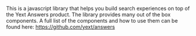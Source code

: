 This is a javascript library that helps you build search experiences on top of
the Yext Answers product. The library provides many out of the box components.
A full list of the components and how to use them can be found here: 
https://github.com/yext/answers
